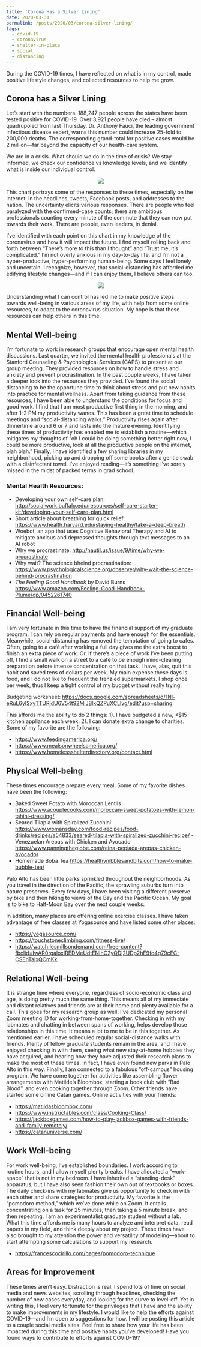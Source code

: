 ```yaml
---
title: 'Corona Has a Silver Lining'
date: 2020-03-31
permalink: /posts/2020/03/corona-silver-lining/
tags:
  - covid-19
  - coronavirus
  - shelter-in-place
  - social
  - distancing
---
```


During the COVID-19 times, I have reflected on what is in my control, made positive lifestyle changes, and collected resources to help me grow. 

Corona has a Silver Lining
------
Let’s start with the numbers. 188,247 people across the states have been tested positive for COVID-19. Over 3,921 people have died – almost quadrupoled from last Thursday. Dr. Anthony Fauci, the leading government infectious disease expert, warns this number could increase 25-fold to 200,000 deaths. The corresponding grand-total for positive cases would be 2 million—far beyond the capacity of our health-care system.

We are in a crisis. What should we do in the time of crisis? We stay informed, we check our confidence vs knowledge levels, and we identify what is inside our individual control. 

<p align = "center">
 <img src="https://github.com/valerieniemann/valerieniemann.github.io/blob/master/images/rsz_dunningkruger.png"/>
    <br>
    </p>

This chart portrays some of the responses to these times, especially on the internet: in the headlines, tweets, Facebook posts, and addresses to the nation. The uncertainty elicits various responses. There are people who feel paralyzed with the confirmed-case counts; there are ambitious professionals counting every minute of the commute that they can now put towards their work. There are people, even leaders, in denial. 

I’ve identified with each point on this chart in my knowledge of the coronavirus and how it will impact the future. I find myself rolling back and forth between “There’s more to this than I thought” and “Trust me, it’s complicated.” I’m not overly anxious in my day-to-day life, and I’m not a hyper-productive, hyper-performing human-being. Some days I feel lonely and uncertain. I recognize, however, that social-distancing has afforded me edifying lifestyle changes—and if I can enjoy them, I believe others can too. 

<p align = "center">
 <img src="https://github.com/valerieniemann/valerieniemann.github.io/blob/master/images/rsz_control.jpg"/>
    <br>
    </p>

Understanding what I can control has led me to make positive steps towards well-being in various areas of my life, with help from some online resources, to adapt to the coronavirus situation. My hope is that these resources can help others in this time. 

## Mental Well-being

 I’m fortunate to work in research groups that encourage open mental health discussions.  Last quarter, we invited the mental health professionals at the Stanford Counseling & Psychological Services (CAPS) to present at our group meeting. They provided resources on how to handle stress and anxiety and prevent procrastination. In the past couple weeks, I have taken a deeper look into the resources they provided. I’ve found the social distancing to be the opportune time to think about stress and put new habits into practice for mental wellness. 
	Apart from taking guidance from these resources, I have been able to understand the conditions for focus and good work. I find that I am most productive first thing in the morning, and after 1-2 PM my productivity wanes. This has been a great time to schedule meetings and “social-distancing walks.” Productivity rises again after dinnertime around 6 or 7 and lasts into the mature evening. Identifying these times of productivity has enabled me to establish a routine—which mitigates my thoughts of “oh I could be doing something better right now, I could be more productive, look at all the productive people on the internet, blah blah.”
	Finally, I have identified a few sharing libraries in my neighborhood, picking up and dropping off some books after a gentle swab with a disinfectant towel. I’ve enjoyed reading—it’s something I’ve sorely missed in the midst of packed terms in grad school. 

### Mental Health Resources: 

-	Developing your own self-care plan: http://socialwork.buffalo.edu/resources/self-care-starter-kit/developing-your-self-care-plan.html
-	Short article about breathing for quick relief: https://www.health.harvard.edu/staying-healthy/take-a-deep-breath
-	Woebot, an app that uses Cognitive Behavioral Therapy and AI to mitigate anxious and depressed thoughts through text messages to an AI robot
- Why we procrastinate: http://nautil.us/issue/9/time/why-we-procrastinate
- Why wait? The science bheind procrastination: https://www.psychologicalscience.org/observer/why-wait-the-science-behind-procrastination
- *The Feeling Good Handbook* by David Burns https://www.amazon.com/Feeling-Good-Handbook-Plume/dp/0452261740

## Financial Well-being

I am very fortunate in this time to have the financial support of my graduate program. I can rely on regular payments and have enough for the essentials. Meanwhile, social-distancing has removed the temptation of going to cafes. Often, going to a café after working a full day gives me the extra boost to finish an extra piece of work. Or, if there’s a piece of work I’ve been putting off, I find a small walk on a street to a café to be enough mind-clearing preparation before intense concentration on that task. I have, alas, quit this habit and saved tens of dollars per week. My main expense these days is food, and I do not like to frequent the frenzied supermarkets. I shop once per week, thus I keep a tight control of my budget without really trying.

Budgeting worksheet:
https://docs.google.com/spreadsheets/d/1Nl-eRuL6yISxyTTURjdU6V54t92MiJBlkQZPuXCLlvg/edit?usp=sharing

This affords me the ability to do 2 things: 1). I have budgeted a new, <$15 kitchen appliance each week. 2). I can donate extra change to charities. Some of my favorite are the following: 
- https://www.feedingamerica.org/
- https://www.mealsonwheelsamerica.org/
- https://www.homelessshelterdirectory.org/contact.html

## Physical Well-being
These times encourage prepare every meal. Some of my favorite dishes have been the following: 
- Baked Sweet Potato with Moroccan Lentils https://www.acouplecooks.com/moroccan-sweet-potatoes-with-lemon-tahini-dressing/
- Seared Tilapia with Spiralized Zucchini https://www.womansday.com/food-recipes/food-drinks/recipes/a54833/seared-tilapia-with-spiralized-zucchini-recipe/
-Venezuelan Arepas with Chicken and Avocado https://www.panningtheglobe.com/reina-pepiada-arepas-chicken-avocado/
- Homemade Boba Tea https://healthynibblesandbits.com/how-to-make-bubble-tea/

Palo Alto has been little parks sprinkled throughout the neighborhoods. As you travel in the direction of the Pacific, the sprawling suburbs turn into nature preserves. Every few days, I have been visiting a different preserve by bike and then hiking to views of the Bay and the Pacific Ocean. My goal is to bike to Half-Moon Bay over the next couple weeks. 

In addition, many places are offering online exercise classes. I have taken advantage of free classes at Yogasource and have listed some other places: 
-	https://yogasource.com/
-	https://touchstoneclimbing.com/fitness-live/
-	https://watch.lesmillsondemand.com/free-content?fbclid=IwAR0rgaloxIREDMeUdtENIhC2yQDj2UDp2hF9fo4g79cFC-CSEnTajxQCmKk

## Relational Well-being
It is strange time where everyone, regardless of socio-economic class and age, is doing pretty much the same thing. This means all of my immediate and distant relatives and friends are at their home and plenty available for a call. 
	This goes for my research group as well. I’ve dedicated my personal Zoom meeting ID for working-from-home-together. Checking in with my labmates and chatting in between spans of working, helps develop those relationships in this time. It means a lot to me to be in this together. 
	As mentioned earlier, I have scheduled regular social-distance walks with friends. Plenty of fellow graduate students remain in the area, and I have enjoyed checking in with them, seeing what new stay-at-home hobbies they have acquired, and hearing how they have adjusted their research plans to make the most of these times. In fact, I have even found new parks in Palo Alto in this way. 
	Finally, I am connected to a fabulous “off-campus” housing program. We have come together for activities like assembling flower arrangements with Matilde’s Bloombox, starting a book club with “Bad Blood”, and even cooking together through Zoom. Other friends have started some online Catan games. 
Online activities with your friends: 
- https://matildasbloombox.com/
- https://www.instructables.com/class/Cooking-Class/
- https://jackboxgames.com/how-to-play-jackbox-games-with-friends-and-family-remotely/
- https://catanuniverse.com/

## Work Well-being
For work well-being, I’ve established boundaries. I work according to routine hours, and I allow myself plenty breaks. I have allocated a “work-space” that is not in my bedroom. I have inherited a “standing-desk” apparatus, but I have also seen fashion their own out of textbooks or boxes. The daily check-ins with my labmates give us opportunity to check in with each other and share strategies for productivity. My favorite is the “pomodoro method,” which we’ve done while on Zoom. It entails concentrating on a task for 25 minutes, then taking a 5 minute break, and then repeating. 
	I am an experimentalist graduate student without a lab. What this time affords me is many hours to analyze and interpret data, read papers in my field, and think deeply about my project. These times have also brought to my attention the power and versatility of modeling—about to start attempting some calculations to support my research. 
- https://francescocirillo.com/pages/pomodoro-technique

## Areas for Improvement
These times aren’t easy. Distraction is real. I spend lots of time on social media and news websites, scrolling through headlines, checking the number of new cases everyday, and looking for the curve to level-off. Yet in writing this, I feel very fortunate for the privileges that I have and the ability to make improvements in my lifestyle. I would like to help the efforts against COVID-19—and I’m open to suggestions for how. 
I will be posting this article to a couple social media sites. Feel free to share how your life has been impacted during this time and positive habits you’ve developed! Have you found ways to contribute to efforts against COVID-19? 

